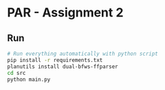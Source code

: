# PAR - Assignment 2

## Run

```bash
# Run everything automatically with python script
pip install -r requirements.txt
planutils install dual-bfws-ffparser
cd src
python main.py
```

